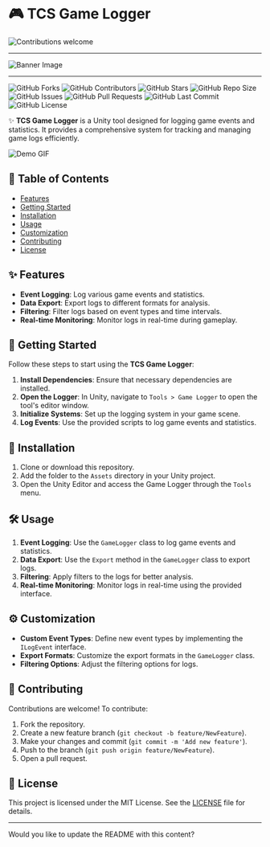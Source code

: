 # 🎮 TCS Game Logger

![Contributions welcome](https://img.shields.io/badge/Contributions-Welcome-brightgreen.svg?style=for-the-badge)

***
![Banner Image](https://via.placeholder.com/1000x300.png?text=assets+TCS+Game+Logger)
***

![GitHub Forks](https://img.shields.io/github/forks/Ddemon26/TCS-GameLogger)
![GitHub Contributors](https://img.shields.io/github/contributors/Ddemon26/TCS-GameLogger)
![GitHub Stars](https://img.shields.io/github/stars/Ddemon26/TCS-GameLogger)
![GitHub Repo Size](https://img.shields.io/github/repo-size/Ddemon26/TCS-GameLogger)
![GitHub Issues](https://img.shields.io/github/issues/Ddemon26/TCS-GameLogger)
![GitHub Pull Requests](https://img.shields.io/github/issues-pr/Ddemon26/TCS-GameLogger)
![GitHub Last Commit](https://img.shields.io/github/last-commit/Ddemon26/TCS-GameLogger)
![GitHub License](https://img.shields.io/github/license/Ddemon26/TCS-GameLogger)

✨ **TCS Game Logger** is a Unity tool designed for logging game events and statistics. It provides a comprehensive system for tracking and managing game logs efficiently.

![Demo GIF](https://media.giphy.com/media/l4Ep6KDbnTvdhGMP6/giphy.gif)

## 📜 Table of Contents
- [Features](#features)
- [Getting Started](#getting-started)
- [Installation](#installation)
- [Usage](#usage)
- [Customization](#customization)
- [Contributing](#contributing)
- [License](#license)

## ✨ Features

- **Event Logging**: Log various game events and statistics.
- **Data Export**: Export logs to different formats for analysis.
- **Filtering**: Filter logs based on event types and time intervals.
- **Real-time Monitoring**: Monitor logs in real-time during gameplay.

## 🚀 Getting Started

Follow these steps to start using the **TCS Game Logger**:

1. **Install Dependencies**: Ensure that necessary dependencies are installed.
2. **Open the Logger**: In Unity, navigate to `Tools > Game Logger` to open the tool's editor window.
3. **Initialize Systems**: Set up the logging system in your game scene.
4. **Log Events**: Use the provided scripts to log game events and statistics.

## 🔧 Installation

1. Clone or download this repository.
2. Add the folder to the `Assets` directory in your Unity project.
3. Open the Unity Editor and access the Game Logger through the `Tools` menu.

## 🛠️ Usage

1. **Event Logging**: Use the `GameLogger` class to log game events and statistics.
2. **Data Export**: Use the `Export` method in the `GameLogger` class to export logs.
3. **Filtering**: Apply filters to the logs for better analysis.
4. **Real-time Monitoring**: Monitor logs in real-time using the provided interface.

## ⚙️ Customization

- **Custom Event Types**: Define new event types by implementing the `ILogEvent` interface.
- **Export Formats**: Customize the export formats in the `GameLogger` class.
- **Filtering Options**: Adjust the filtering options for logs.

## 🤝 Contributing

Contributions are welcome! To contribute:

1. Fork the repository.
2. Create a new feature branch (`git checkout -b feature/NewFeature`).
3. Make your changes and commit (`git commit -m 'Add new feature'`).
4. Push to the branch (`git push origin feature/NewFeature`).
5. Open a pull request.

## 📄 License

This project is licensed under the MIT License. See the [LICENSE](LICENSE) file for details.

---

Would you like to update the README with this content?
